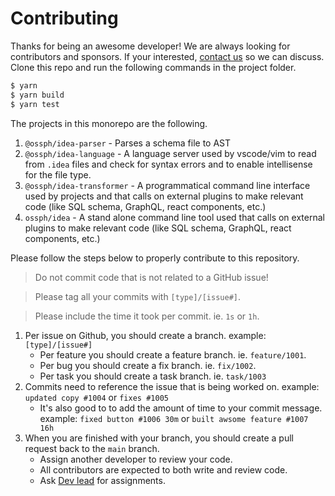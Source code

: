 # Contributing

Thanks for being an awesome developer! We are always looking for 
contributors and sponsors. If your interested, 
[contact us](https://github.com/OSSPhilippines) so we can discuss. 
Clone this repo and run the following commands in the project folder.

```js
$ yarn
$ yarn build
$ yarn test
```

The projects in this monorepo are the following.

1. `@ossph/idea-parser` - Parses a schema file to AST
2. `@ossph/idea-language` - A language server used by vscode/vim to read 
   from `.idea` files and check for syntax errors and to enable 
   intellisense for the file type.
3. `@ossph/idea-transformer` - A programmatical command line interface used 
   by projects and that calls on external plugins to make relevant 
   code (like SQL schema, GraphQL, react components, etc.)
4. `ossph/idea` - A stand alone command line tool used that calls on 
   external plugins to make relevant code (like SQL schema, GraphQL, 
   react components, etc.) 

Please follow the steps below to properly contribute to this repository.

> Do not commit code that is not related to a GitHub issue!

> Please tag all your commits with `[type]/[issue#]`.

> Please include the time it took per commit. ie. `1s` or `1h`.

 1. Per issue on Github, you should create a branch. example: `[type]/[issue#]`
    - Per feature you should create a feature branch. ie. `feature/1001`.
    - Per bug you should create a fix branch. ie. `fix/1002`.
    - Per task you should create a task branch. ie. `task/1003`
 2. Commits need to reference the issue that is being worked on. example: `updated copy #1004` or `fixes #1005`
    - It's also good to to add the amount of time to your commit message. example: `fixed button #1006 30m` or `built awsome feature #1007 16h`
 3. When you are finished with your branch, you should create a pull request back to the `main` branch.
    - Assign another developer to review your code. 
    - All contributors are expected to both write and review code. 
    - Ask [Dev lead](https://github.com/cblanquera) for assignments.